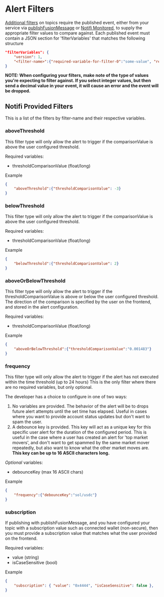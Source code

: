# Alert Filters

[Additional filters](../../create-topics/api-triggered.md#optional-filters) on topics require the published event, either from your service via [publishFusionMessage](../node-client/index.md#publishfusionmessage) or [Notifi Monitored](../../create-topics/notifi-monitored.md), to supply the appropriate filter values to compare against. Each published event must contain a JSON section for 'filterVariables' that matches the following structure
```JSON
"filterVariables": {
    "version": 1,
    "<filter-name>":{"required-variable-for-filter-0":"some-value", "required-variable-for-filter-1":"some-value1", ...}
}
```

**NOTE: When configuring your filters, make note of the type of values you're expecting to filter against. If you select integer values, but then send a decimal value in your event, it will cause an error and the event will be dropped.**

## Notifi Provided Filters
This is a list of the filters by filter-name and their respective variables.
### aboveThreshold
This filter type will only allow the alert to trigger if the comparisonValue is above the user configured threshold.

Required variables:
  - thresholdComparisonValue (float/long)

Example
```json
{
    "aboveThreshold":{"thresholdComparisonValue": -3}
}
```

### belowThreshold
This filter type will only allow the alert to trigger if the comparisonValue is above the user configured threshold.

Required variables:
  - thresholdComparisonValue (float/long)

Example
```json
{
    "belowThreshold":{"thresholdComparisonValue": 2}
}
```

### aboveOrBelowThreshold
This filter type will only allow the alert to trigger if the thresholdComparisonValue is above or below the user configured threshold. The direction of the comparison is specified by the user on the frontend, and stored in the alert configuration.

Required variables:
  - thresholdComparisonValue (float/long)

Example
```json
{
    "aboveOrBelowThreshold":{"thresholdComparisonValue":"0.001483"}
}
```

### frequency
This filter type will only allow the alert to trigger if the alert has not executed within the time threshold (up to 24 hours)
This is the only filter where there are no required variables, but only optional.

The developer has a choice to configure in one of two ways:<br>
1. No variables are provided. The behavior of the alert will be to drops future alert attempts until the set time has elapsed. Useful in cases where you want to provide account status updates but don't want to spam the user.
2. A debounce key is provided. This key will act as a unique key for this specific user alert for the duration of the configured period. This is useful in the case where a user has created an alert for 'top market movers', and don't want to get spammed by the same market mover repeatedly, but also want to know what the other market moves are. **This key can be up to 16 ASCII characters long.**

*Optional* variables:
  - debounceKey (max 16 ASCII chars)

Example
```json
{
    "frequency":{"debounceKey":"sol/usdc"}
}
```

### subscription
If publishing with publishFusionMessage, and you have configured your topic with a subscription value such as connected wallet (non-secure), then you must provide a subscription value that matches what the user provided on the frontend.

Required variables:
  - value (string)
  - isCaseSensitive (bool)

Example
```json
{
    "subscription": { "value": "0x4444", "isCaseSensitive": false },
}
```